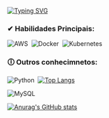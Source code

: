 [![Typing SVG](https://readme-typing-svg.herokuapp.com/?color=00bfbf&size=35&center=true&vCenter=true&width=1000&lines=🙋‍♂️+Olá,+meu+nome+é+Isaque;👨‍🎓Estudo+Redes+de+computadores+na+Estácio;💻+Estou+atuando+em+DevSecOps;🚀+Tenho+interesse+no+desenvolvimento+Back-end;Bem+Vindo(@)!+👍👊)](https://git.io/typing-svg)

### ✔ Habilidades Principais:
![AWS](https://img.shields.io/badge/AWS-%23FF9900.svg?style=for-the-badge&logo=amazon-aws&logoColor=white)&nbsp;
![Docker](https://img.shields.io/badge/docker-%230db7ed.svg?style=for-the-badge&logo=docker&logoColor=white)&nbsp;
![Kubernetes](https://img.shields.io/badge/kubernetes-%23326ce5.svg?style=for-the-badge&logo=kubernetes&logoColor=white)

### 🕕 Outros conhecimnetos:
![Python](https://img.shields.io/badge/Python-3776AB?style=for-the-badge&logo=python&logoColor=white)&nbsp;                          [![Top Langs](https://github-readme-stats.vercel.app/api/top-langs/?username=anuraghazra&layout=pie)](https://github.com/anuraghazra/github-readme-stats)

![MySQL](https://img.shields.io/badge/mysql-%2300f.svg?style=for-the-badge&logo=mysql&logoColor=white)                                          



[![Anurag's GitHub stats](https://github-readme-stats.vercel.app/api?username=1S4QU3s)](https://github.com/anuraghazra/github-readme-stats)
